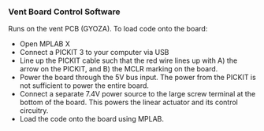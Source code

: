 ### Vent Board Control Software

Runs on the vent PCB (GYOZA). To load code onto the board:
* Open MPLAB X
* Connect a PICKIT 3 to your computer via USB
* Line up the PICKIT cable such that the red wire lines up with A) the arrow on the PICKIT, and B) the MCLR marking on the board.
* Power the board through the 5V bus input. The power from the PICKIT is not sufficient to power the entire board.
* Connect a separate 7.4V power source to the large screw terminal at the bottom of the board. This powers the linear actuator and its control circuitry.
* Load the code onto the board using MPLAB.
